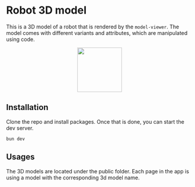 # Robot 3D model

This is a 3D model of a robot that is rendered by the `model-viewer`. The model comes with different variants and attributes, which are manipulated using code.

<p align="center">
  <img src="https://github.com/CrystallizeAPI/3d-robot/assets/10707142/51fcb7d1-e6b6-440d-8fc9-ac7731395812" width="120">
</p>

## Installation

Clone the repo and install packages. Once that is done, you can start the dev server.

```
bun dev
```

## Usages

The 3D models are located under the public folder. Each page in the app is using a model with the corresponding 3d model name.
